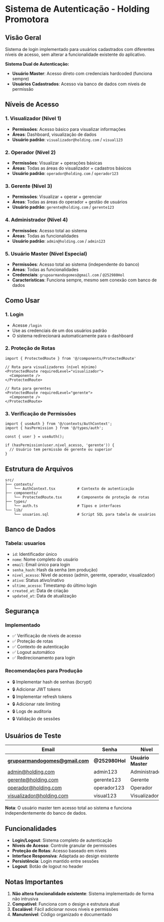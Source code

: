 # Sistema de Autenticação - Holding Promotora

## Visão Geral

Sistema de login implementado para usuários cadastrados com diferentes níveis de acesso, sem alterar a funcionalidade existente do aplicativo. 

**Sistema Dual de Autenticação:**
- **Usuário Master**: Acesso direto com credenciais hardcoded (funciona sempre)
- **Usuários Cadastrados**: Acesso via banco de dados com níveis de permissão

## Níveis de Acesso

### 1. Visualizador (Nível 1)

- **Permissões**: Acesso básico para visualizar informações
- **Áreas**: Dashboard, visualização de dados
- **Usuário padrão**: `visualizador@holding.com` / `visual123`

### 2. Operador (Nível 2)

- **Permissões**: Visualizar + operações básicas
- **Áreas**: Todas as áreas do visualizador + cadastros básicos
- **Usuário padrão**: `operador@holding.com` / `operador123`

### 3. Gerente (Nível 3)

- **Permissões**: Visualizar + operar + gerenciar
- **Áreas**: Todas as áreas do operador + gestão de usuários
- **Usuário padrão**: `gerente@holding.com` / `gerente123`

### 4. Administrador (Nível 4)

- **Permissões**: Acesso total ao sistema
- **Áreas**: Todas as funcionalidades
- **Usuário padrão**: `admin@holding.com` / `admin123`

### 5. Usuário Master (Nível Especial)

- **Permissões**: Acesso total ao sistema (independente do banco)
- **Áreas**: Todas as funcionalidades
- **Credenciais**: `grupoarmandogomes@gmail.com` / `@252980Hol`
- **Características**: Funciona sempre, mesmo sem conexão com banco de dados

## Como Usar

### 1. Login

- Acesse `/login`
- Use as credenciais de um dos usuários padrão
- O sistema redirecionará automaticamente para o dashboard

### 2. Proteção de Rotas

```tsx
import { ProtectedRoute } from '@/components/ProtectedRoute'

// Rota para visualizadores (nível mínimo)
<ProtectedRoute requiredLevel="visualizador">
  <Componente />
</ProtectedRoute>

// Rota para gerentes
<ProtectedRoute requiredLevel="gerente">
  <Componente />
</ProtectedRoute>
```

### 3. Verificação de Permissões

```tsx
import { useAuth } from '@/contexts/AuthContext';
import { hasPermission } from '@/types/auth';

const { user } = useAuth();

if (hasPermission(user.nivel_acesso, 'gerente')) {
  // Usuário tem permissão de gerente ou superior
}
```

## Estrutura de Arquivos

```
src/
├── contexts/
│   └── AuthContext.tsx          # Contexto de autenticação
├── components/
│   └── ProtectedRoute.tsx       # Componente de proteção de rotas
├── types/
│   └── auth.ts                  # Tipos e interfaces
└── lib/
    └── usuarios.sql             # Script SQL para tabela de usuários
```

## Banco de Dados

### Tabela: usuarios

- `id`: Identificador único
- `nome`: Nome completo do usuário
- `email`: Email único para login
- `senha_hash`: Hash da senha (em produção)
- `nivel_acesso`: Nível de acesso (admin, gerente, operador, visualizador)
- `ativo`: Status ativo/inativo
- `ultimo_acesso`: Timestamp do último login
- `created_at`: Data de criação
- `updated_at`: Data de atualização

## Segurança

### Implementado

- ✅ Verificação de níveis de acesso
- ✅ Proteção de rotas
- ✅ Contexto de autenticação
- ✅ Logout automático
- ✅ Redirecionamento para login

### Recomendações para Produção

- 🔒 Implementar hash de senhas (bcrypt)
- 🔒 Adicionar JWT tokens
- 🔒 Implementar refresh tokens
- 🔒 Adicionar rate limiting
- 🔒 Logs de auditoria
- 🔒 Validação de sessões

## Usuários de Teste

| Email                    | Senha       | Nível         |
| ------------------------ | ----------- | ------------- |
| **grupoarmandogomes@gmail.com** | **@252980Hol** | **Usuário Master** |
| admin@holding.com        | admin123    | Administrador |
| gerente@holding.com      | gerente123  | Gerente       |
| operador@holding.com     | operador123 | Operador      |
| visualizador@holding.com | visual123   | Visualizador  |

**Nota**: O usuário master tem acesso total ao sistema e funciona independentemente do banco de dados.

## Funcionalidades

- **Login/Logout**: Sistema completo de autenticação
- **Níveis de Acesso**: Controle granular de permissões
- **Proteção de Rotas**: Acesso baseado em níveis
- **Interface Responsiva**: Adaptada ao design existente
- **Persistência**: Login mantido entre sessões
- **Logout**: Botão de logout no header

## Notas Importantes

1. **Não altera funcionalidade existente**: Sistema implementado de forma não intrusiva
2. **Compatível**: Funciona com o design e estrutura atual
3. **Escalável**: Fácil adicionar novos níveis e permissões
4. **Manutenível**: Código organizado e documentado
